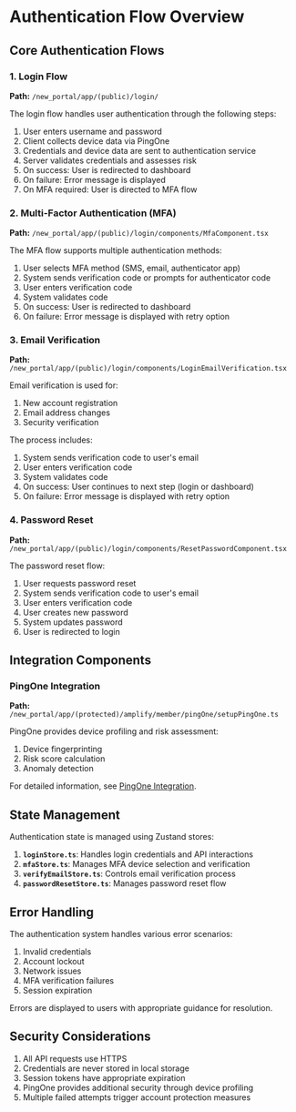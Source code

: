 # Authentication Flow Overview

## Core Authentication Flows

### 1. Login Flow

**Path:** `/new_portal/app/(public)/login/`

The login flow handles user authentication through the following steps:

1. User enters username and password
2. Client collects device data via PingOne
3. Credentials and device data are sent to authentication service
4. Server validates credentials and assesses risk
5. On success: User is redirected to dashboard
6. On failure: Error message is displayed
7. On MFA required: User is directed to MFA flow

### 2. Multi-Factor Authentication (MFA)

**Path:** `/new_portal/app/(public)/login/components/MfaComponent.tsx`

The MFA flow supports multiple authentication methods:

1. User selects MFA method (SMS, email, authenticator app)
2. System sends verification code or prompts for authenticator code
3. User enters verification code
4. System validates code
5. On success: User is redirected to dashboard
6. On failure: Error message is displayed with retry option

### 3. Email Verification

**Path:** `/new_portal/app/(public)/login/components/LoginEmailVerification.tsx`

Email verification is used for:

1. New account registration
2. Email address changes
3. Security verification

The process includes:

1. System sends verification code to user's email
2. User enters verification code
3. System validates code
4. On success: User continues to next step (login or dashboard)
5. On failure: Error message is displayed with retry option

### 4. Password Reset

**Path:** `/new_portal/app/(public)/login/components/ResetPasswordComponent.tsx`

The password reset flow:

1. User requests password reset
2. System sends verification code to user's email
3. User enters verification code
4. User creates new password
5. System updates password
6. User is redirected to login

## Integration Components

### PingOne Integration

**Path:** `/new_portal/app/(protected)/amplify/member/pingOne/setupPingOne.ts`

PingOne provides device profiling and risk assessment:

1. Device fingerprinting
2. Risk score calculation
3. Anomaly detection

For detailed information, see [PingOne Integration](./pingone-integration.md).

## State Management

Authentication state is managed using Zustand stores:

1. **`loginStore.ts`**: Handles login credentials and API interactions
2. **`mfaStore.ts`**: Manages MFA device selection and verification
3. **`verifyEmailStore.ts`**: Controls email verification process
4. **`passwordResetStore.ts`**: Manages password reset flow

## Error Handling

The authentication system handles various error scenarios:

1. Invalid credentials
2. Account lockout
3. Network issues
4. MFA verification failures
5. Session expiration

Errors are displayed to users with appropriate guidance for resolution.

## Security Considerations

1. All API requests use HTTPS
2. Credentials are never stored in local storage
3. Session tokens have appropriate expiration
4. PingOne provides additional security through device profiling
5. Multiple failed attempts trigger account protection measures